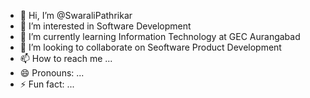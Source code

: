 - 👋 Hi, I’m @SwaraliPathrikar
- 👀 I’m interested in Software Development
- 🌱 I’m currently learning Information Technology at GEC Aurangabad
- 💞️ I’m looking to collaborate on Seoftware Product Development 
- 📫 How to reach me ...
- 😄 Pronouns: ...
- ⚡ Fun fact: ...

<!---
SwaraliPathrikar/SwaraliPathrikar is a ✨ special ✨ repository because its `README.md` (this file) appears on your GitHub profile.
You can click the Preview link to take a look at your changes.
--->
